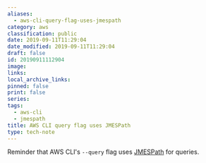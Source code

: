 ```yaml
---
aliases:
  - aws-cli-query-flag-uses-jmespath
category: aws
classification: public
date: 2019-09-11T11:29:04
date_modified: 2019-09-11T11:29:04
draft: false
id: 20190911112904
image: 
links: 
local_archive_links: 
pinned: false
print: false
series: 
tags:
  - aws-cli
  - jmespath
title: AWS CLI query flag uses JMESPath
type: tech-note
---
```


Reminder that AWS CLI's `--query` flag uses [JMESPath](https://jmespath.org/) for queries.